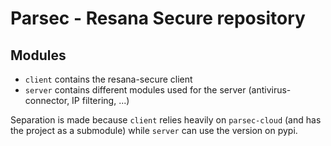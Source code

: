 # Parsec - Resana Secure repository

## Modules

- `client` contains the resana-secure client
- `server` contains different modules used for the server (antivirus-connector, IP filtering, ...)

Separation is made because `client` relies heavily on `parsec-cloud` (and has the project as a submodule) while `server` can use the version on pypi.
